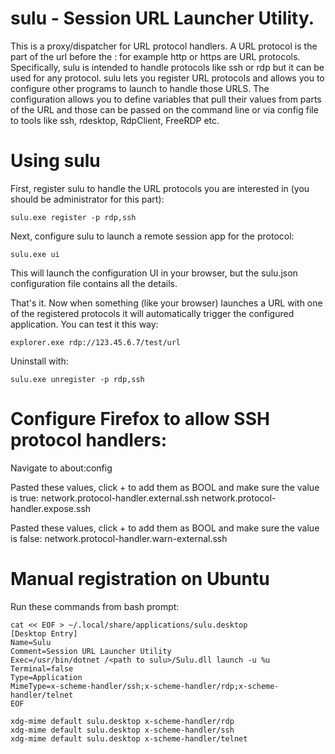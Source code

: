 # sulu - Session URL Launcher Utility. 

This is a proxy/dispatcher for URL protocol handlers. A URL protocol is the part of the url before the : for example http or https are URL protocols.  Specifically, sulu is intended to handle protocols like ssh or rdp but it can be used for any protocol. sulu lets you register URL protocols and allows you to configure other programs to launch to handle those URLS. The configuration allows you to define variables that pull their values from parts of the URL and those can be passed on the command line or via config file to tools like ssh, rdesktop, RdpClient, FreeRDP etc.

# Using sulu
First, register sulu to handle the URL protocols you are interested in (you should be administrator for this part):

```
sulu.exe register -p rdp,ssh
```

Next, configure sulu to launch a remote session app for the protocol:

```
sulu.exe ui
```

This will launch the configuration UI in your browser, but the sulu.json configuration file contains all the details.

That's it. Now when something (like your browser) launches a URL with one of the registered protocols it will automatically trigger the configured application. You can test it this way:

```
explorer.exe rdp://123.45.6.7/test/url
```

Uninstall with:
```
sulu.exe unregister -p rdp,ssh
```


# Configure Firefox to allow SSH protocol handlers:

Navigate to about:config

Pasted these values, click + to add them as BOOL and make sure the value is true:
network.protocol-handler.external.ssh
network.protocol-handler.expose.ssh

Pasted these values, click + to add them as BOOL and make sure the value is false:
network.protocol-handler.warn-external.ssh

# Manual registration on Ubuntu

Run these commands from bash prompt:
```
cat << EOF > ~/.local/share/applications/sulu.desktop
[Desktop Entry]
Name=Sulu
Comment=Session URL Launcher Utility
Exec=/usr/bin/dotnet /<path to sulu>/Sulu.dll launch -u %u
Terminal=false
Type=Application
MimeType=x-scheme-handler/ssh;x-scheme-handler/rdp;x-scheme-handler/telnet
EOF

xdg-mime default sulu.desktop x-scheme-handler/rdp
xdg-mime default sulu.desktop x-scheme-handler/ssh
xdg-mime default sulu.desktop x-scheme-handler/telnet
```